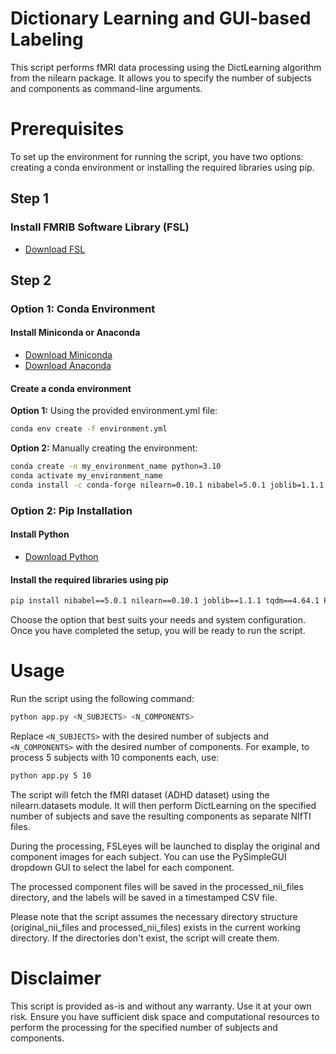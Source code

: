 # Dictionary Learning and GUI-based Labeling
This script performs fMRI data processing using the DictLearning algorithm from the nilearn package. It allows you to specify the number of subjects and components as command-line arguments.

# Prerequisites
To set up the environment for running the script, you have two options: creating a conda environment or installing the required libraries using pip.

## Step 1

### Install FMRIB Software Library (FSL)
* [Download FSL](https://fsl.fmrib.ox.ac.uk/fsl/fslwiki)

## Step 2

### Option 1: Conda Environment
#### Install Miniconda or Anaconda
* [Download Miniconda](https://docs.conda.io/en/latest/miniconda.html)
* [Download Anaconda](https://www.anaconda.com/products/individual)

#### Create a conda environment

**Option 1:** Using the provided environment.yml file:
```bash
conda env create -f environment.yml
```
**Option 2:** Manually creating the environment:
```bash
conda create -n my_environment_name python=3.10
conda activate my_environment_name
conda install -c conda-forge nilearn=0.10.1 nibabel=5.0.1 joblib=1.1.1 tqdm=4.64.1 pysimplegui=4.60.5
```
### Option 2: Pip Installation
#### Install Python
* [Download Python](https://www.python.org/downloads/)
#### Install the required libraries using pip
```bash
pip install nibabel==5.0.1 nilearn==0.10.1 joblib==1.1.1 tqdm==4.64.1 PySimpleGUI==4.60.5
```

Choose the option that best suits your needs and system configuration. Once you have completed the setup, you will be ready to run the script.

# Usage

Run the script using the following command:

```bash
python app.py <N_SUBJECTS> <N_COMPONENTS>
```
Replace `<N_SUBJECTS>` with the desired number of subjects and `<N_COMPONENTS>` with the desired number of components. For example, to process 5 subjects with 10 components each, use:
```bash
python app.py 5 10
```
The script will fetch the fMRI dataset (ADHD dataset) using the nilearn.datasets module. It will then perform DictLearning on the specified number of subjects and save the resulting components as separate NIfTI files.

During the processing, FSLeyes will be launched to display the original and component images for each subject. You can use the PySimpleGUI dropdown GUI to select the label for each component.

The processed component files will be saved in the processed_nii_files directory, and the labels will be saved in a timestamped CSV file.

Please note that the script assumes the necessary directory structure (original_nii_files and processed_nii_files) exists in the current working directory. If the directories don't exist, the script will create them.

# Disclaimer
This script is provided as-is and without any warranty. Use it at your own risk. Ensure you have sufficient disk space and computational resources to perform the processing for the specified number of subjects and components.
